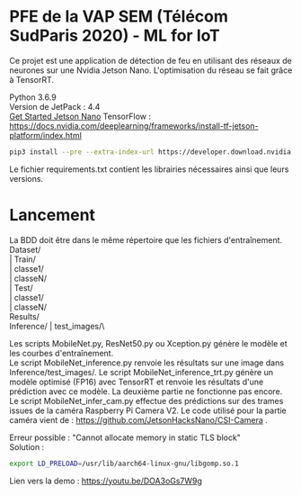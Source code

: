 # PFE de la VAP SEM (Télécom SudParis 2020)  - ML for IoT



Ce projet est une application de détection de feu en utilisant des réseaux de neurones sur une Nvidia Jetson Nano. L'optimisation du réseau se fait grâce à TensorRT.

Python 3.6.9\
Version de JetPack : 4.4\
[Get Started Jetson Nano](https://developer.nvidia.com/embedded/learn/get-started-jetson-nano-devkit)
TensorFlow : https://docs.nvidia.com/deeplearning/frameworks/install-tf-jetson-platform/index.html
```bash
pip3 install --pre --extra-index-url https://developer.download.nvidia.com/compute/redist/jp/v44 tensorflow
```
Le fichier requirements.txt contient les librairies nécessaires ainsi que leurs versions.

# Lancement
La BDD doit être dans le même répertoire que les fichiers d'entraînement.\
Dataset/\
| Train/\
|   classe1/\
|   classeN/\
| Test/\
|   classe1/\
|   classeN/\
Results/\
Inference/
| test_images/\

Les scripts MobileNet.py, ResNet50.py ou Xception.py génère le modèle et les courbes d'entraînement.\
Le script MobileNet_inference.py renvoie les résultats sur une image dans  Inference/test_images/.
Le script MobileNet_inference_trt.py génère un modèle optimisé (FP16) avec TensorRT et renvoie les résultats d'une prédiction avec ce modèle. La deuxième partie ne fonctionne pas encore.
Le script MobileNet_infer_cam.py effectue des prédictions sur des trames issues de la caméra Raspberry Pi Camera V2. Le code utilisé pour la partie caméra vient de : https://github.com/JetsonHacksNano/CSI-Camera .

Erreur possible : "Cannot allocate memory in static TLS block"\
Solution :
```bash
export LD_PRELOAD=/usr/lib/aarch64-linux-gnu/libgomp.so.1
```

Lien vers la demo : https://youtu.be/DOA3oGs7W9g
